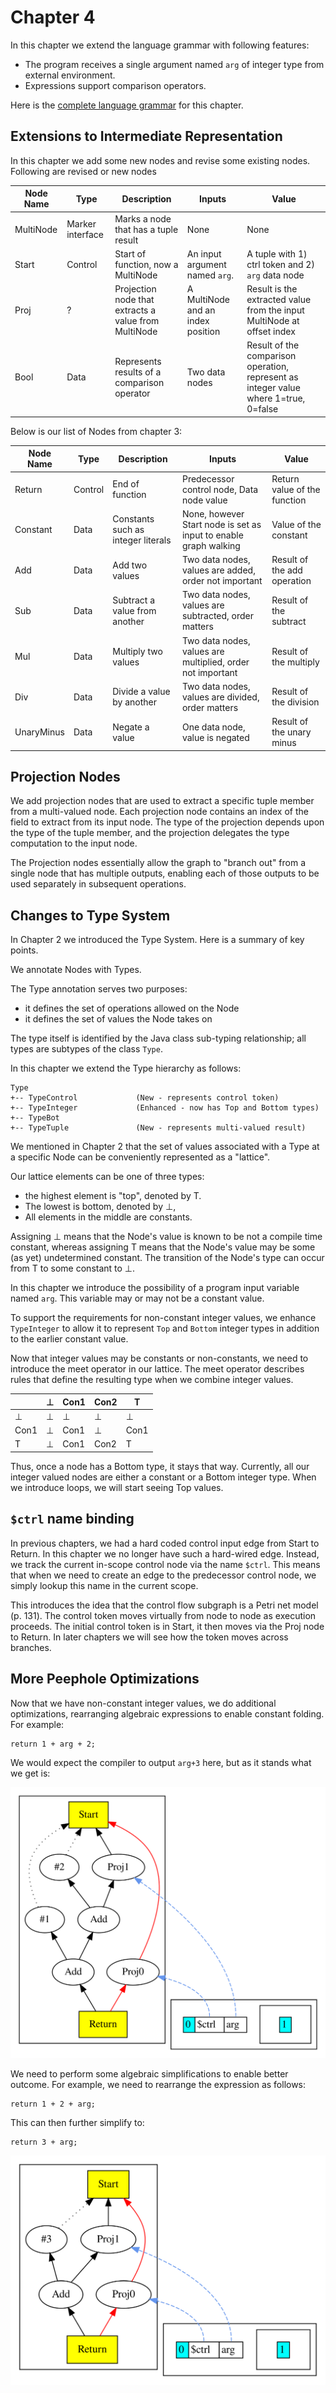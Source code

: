 # Chapter 4

In this chapter we extend the language grammar with following features:

* The program receives a single argument named `arg` of integer type from external environment.
* Expressions support comparison operators.

Here is the [complete language grammar](docs/04-grammar.md) for this chapter.

## Extensions to Intermediate Representation

In this chapter we add some new nodes and revise some existing nodes.
Following are revised or new nodes

| Node Name | Type             | Description                                          | Inputs                            | Value                                                                                |
|-----------|------------------|------------------------------------------------------|-----------------------------------|--------------------------------------------------------------------------------------|
| MultiNode | Marker interface | Marks a node that has a tuple result                 | None                              | None                                                                                 |
| Start     | Control          | Start of function, now a MultiNode                   | An input argument named `arg`.    | A tuple with 1) ctrl token and 2) `arg` data node                                    |
| Proj      | ?                | Projection node that extracts a value from MultiNode | A MultiNode and an index position | Result is the extracted value from the input MultiNode at offset index               | 
| Bool      | Data             | Represents results of a comparison operator          | Two data nodes                    | Result of the comparison operation, represent as integer value where 1=true, 0=false |

Below is our list of Nodes from chapter 3:

| Node Name  | Type    | Description                        | Inputs                                                           | Value                        |
|------------|---------|------------------------------------|------------------------------------------------------------------|------------------------------|
| Return     | Control | End of function                    | Predecessor control node, Data node value                        | Return value of the function |
| Constant   | Data    | Constants such as integer literals | None, however Start node is set as input to enable graph walking | Value of the constant        |
| Add        | Data    | Add two values                     | Two data nodes, values are added, order not important            | Result of the add operation  |
| Sub        | Data    | Subtract a value from another      | Two data nodes, values are subtracted, order matters             | Result of the subtract       |
| Mul        | Data    | Multiply two values                | Two data nodes, values are multiplied, order not important       | Result of the multiply       |
| Div        | Data    | Divide a value by another          | Two data nodes, values are divided, order matters                | Result of the division       |
| UnaryMinus | Data    | Negate a value                     | One data node, value is negated                                  | Result of the unary minus    |

## Projection Nodes

We add projection nodes that are used to extract a specific tuple member from a multi-valued node.
Each projection node contains an index of the field to extract from its input node. The type of the projection depends upon the type of the tuple member, and the
projection delegates the type computation to the input node.

The Projection nodes essentially allow the graph to "branch out" from a single node that has multiple outputs, 
enabling each of those outputs to be used separately in subsequent operations.

## Changes to Type System

In Chapter 2 we introduced the Type System. Here is a summary of key points.

We annotate Nodes with Types.

The Type annotation serves two purposes:

* it defines the set of operations allowed on the Node
* it defines the set of values the Node takes on

The type itself is identified by the Java class sub-typing relationship; all
types are subtypes of the class `Type`.

In this chapter we extend the Type hierarchy as follows:

```
Type
+-- TypeControl             (New - represents control token)
+-- TypeInteger             (Enhanced - now has Top and Bottom types)
+-- TypeBot
+-- TypeTuple               (New - represents multi-valued result)
```

We mentioned in Chapter 2 that the set of values associated with a Type at a specific Node
can be conveniently represented as a "lattice".

Our lattice elements can be one of three types:

* the highest element is "top", denoted by T.
* The lowest is bottom, denoted by ⊥,
* All elements in the middle are constants.

Assigning ⊥ means that the Node's value is known to be not a compile time
constant, whereas assigning T means that the Node's value may be some (as yet)
undetermined constant. The transition of the Node's type can occur from T to
some constant to ⊥.

In this chapter we introduce the possibility of a program input variable named
`arg`. This variable may or may not be a constant value.

To support the requirements for non-constant integer values, we enhance `TypeInteger` to
allow it to represent `Top` and `Bottom` integer types in addition to the earlier constant value.

Now that integer values may be constants or non-constants, we need to introduce the meet operator
in our lattice. The meet operator describes rules that define the resulting type when we combine
integer values.

|      | ⊥ | Con1 | Con2 | T    |
|------|---|------|------|------|
| ⊥    | ⊥ | ⊥    | ⊥    | ⊥    |
| Con1 | ⊥ | Con1 | ⊥    | Con1 |
| T    | ⊥ | Con1 | Con2 | T    | 

Thus, once a node has a Bottom type, it stays that way.
Currently, all our integer valued nodes are either a constant or a Bottom integer type.
When we introduce loops, we will start seeing Top values.

## `$ctrl` name binding

In previous chapters, we had a hard coded control input edge from Start to Return. In this chapter we no longer have such a 
hard-wired edge. Instead, we track the current in-scope control node via the name `$ctrl`. This means that when we need to
create an edge to the predecessor control node, we simply lookup this name in the current scope. 

This introduces the idea that the control flow subgraph is a Petri net model (p. 131). The control token moves virtually from node to
node as execution proceeds. The initial control token is in Start, it then moves via the Proj node to Return.
In later chapters we will see how the token moves across branches.

## More Peephole Optimizations

Now that we have non-constant integer values, we do additional optimizations, rearranging algebraic 
expressions to enable constant folding. For example:

```
return 1 + arg + 2;
```

We would expect the compiler to output `arg+3` here, but as it stands what we get is:

![Graph1](./docs/04-pre-peephole.svg)

We need to perform some algebraic simplifications to enable better outcome. For example,  we need to rearrange the
expression as follows:

```
return 1 + 2 + arg;
```

This can then further simplify to:

```
return 3 + arg;
```

![Graph1](./docs/04-post-peephole.svg)


